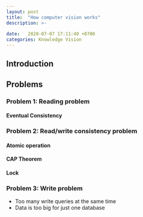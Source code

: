 ```yaml
---
layout: post
title:  "How computer vision works"
description: >-
  
date:   2020-07-07 17:11:40 +0700
categories: Knowledge Vision 
---
```

## Introduction
## Problems
### Problem 1: Reading problem
#### Eventual Consistency
### Problem 2: Read/write consistency problem 
#### Atomic operation
#### CAP Theorem
#### Lock
### Problem 3: Write problem
- Too many write queries at the same time
- Data is too big for just one database